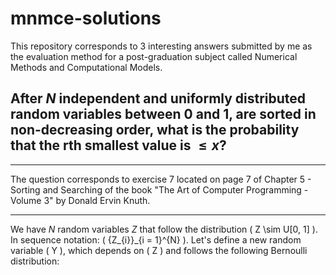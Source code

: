 # mnmce-solutions

This repository corresponds to 3 interesting answers submitted by me as the evaluation method for a post-graduation subject called Numerical Methods and Computational Models.

## After $N$ independent and uniformly distributed random variables between 0 and 1, are sorted in non-decreasing order, what is the probability that the rth smallest value is $\leq x$?
-----
The question corresponds to exercise 7 located on page 7 of Chapter 5 - Sorting and Searching of the book "The Art of Computer Programming - Volume 3" by Donald Ervin Knuth.

-----

We have $N$ random variables $Z$ that follow the distribution \( Z \sim U[0, 1] \). In sequence notation: \( \{Z_{i}\}_{i = 1}^{N} \).
Let's define a new random variable \( Y \), which depends on \( Z \) and follows the following Bernoulli distribution:
